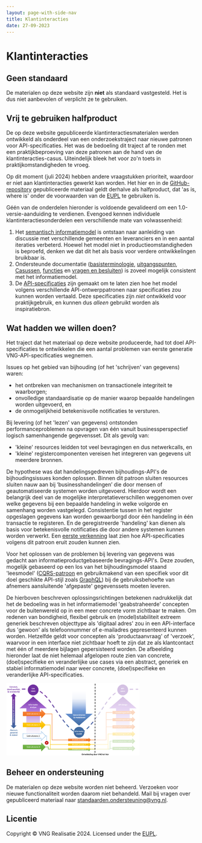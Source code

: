 ```yaml
---
layout: page-with-side-nav
title: Klantinteracties
date: 27-09-2023
---
```


# Klantinteracties

## Geen standaard

De materialen op deze website zijn **niet** als standaard vastgesteld. Het is dus niet aanbevolen of verplicht ze te gebruiken.

## Vrij te gebruiken halfproduct

De op deze website gepubliceerde klantinteractiesmaterialen werden ontwikkeld als onderdeel van een onderzoekstraject naar nieuwe patronen voor API-specificaties. Het was de bedoeling dit traject af te ronden met een praktijkbeproeving van deze patronen aan de hand van de klantinteracties-casus. Uiteindelijk bleek het voor zo'n toets in praktijkomstandigheden te vroeg.

Op dit moment (juli 2024) hebben andere vraagstukken prioriteit, waardoor er niet aan klantinteracties gewerkt kan worden. Het hier en in de [GitHub-repository](https://github.com/VNG-Realisatie/klantinteracties/) gepubliceerde materiaal geldt derhalve als halfproduct, dat 'as is, where is' onder de voorwaarden van de [EUPL](https://eupl.eu/1.2/nl/) te gebruiken is.

Géén van de onderdelen hieronder is voldoende gevalideerd om een 1.0-versie-aanduiding te verdienen. Evengoed kennen individuele klantinteractiesonderdelen een verschillende mate van volwassenheid:

1. Het [semantisch informatiemodel](./informatiemodel/semantisch_model.md) is ontstaan naar aanleiding van discussie met verschillende gemeenten en leveranciers en in een aantal iteraties verbeterd. Hoewel het model niet in productieomstandigheden is beproefd, denken we dat dit het als basis voor verdere ontwikkelingen bruikbaar is.
2. Ondersteunde documentatie ([basisterminologie](./basisterminologie.md), [uitgangspunten](./achtergronddocumentatie/uitgangspunten.md), [Casussen](./achtergronddocumentatie/cases.md), [functies](./achtergronddocumentatie/functies.md) en [vragen en besluiten](./achtergronddocumentatie/Vragen%20en%20besluiten.md)) is zoveel mogelijk consistent met het informatiemodel.
3. De [API-specificaties](./api_familie_klantinteracties/klantinteracties.md) zijn gemaakt om te laten zien hoe het model volgens verschillende API-ontwerppatronen naar specificaties zou kunnen worden vertaald. Deze specificaties zijn *niet* ontwikkeld voor praktijkgebruik, en kunnen dus *alleen* gebruikt worden als inspiratiebron.

## Wat hadden we willen doen?

Het traject dat het materiaal op deze website produceerde, had tot doel API-specificaties te ontwikkelen die een aantal problemen van eerste generatie VNG-API-specificaties wegnemen.

Issues op het gebied van bijhouding (of het 'schrijven' van gegevens) waren:
- het ontbreken van mechanismen on transactionele integriteit te waarborgen;
- onvolledige standaardisatie op de manier waarop bepaalde handelingen worden uitgevoerd, en
- de onmogelijkheid betekenisvolle notificaties te versturen.

Bij levering (of het 'lezen' van gegevens) ontstonden performanceproblemen na opvragen van één vanuit businessperspectief logisch samenhangende gegevensset. Dit als gevolg van:
- 'kleine' resources leidden tot veel bevragingen en dus netwerkcalls, en
- 'kleine' registercomponenten vereisen het integreren van gegevens uit meerdere bronnen.

De hypothese was dat handelingsgedreven bijhoudings-API's de bijhoudingsissues konden oplossen. Binnen dit patroon sluiten resources sluiten nauw aan bij ‘businesshandelingen’ die door mensen of geautomatiseerde systemen worden uitgevoerd. Hierdoor wordt een belangrijk deel van de mogelijke interpretatieverschillen weggenomen over welke gegevens bij een bepaalde handeling in welke volgorde en samenhang worden vastgelegd. Consistentie tussen in het register opgeslagen gegevens kan worden gewaarborgd door één handeling in één transactie te registeren. En de geregistreerde 'handeling' kan dienen als basis voor betekenisvolle notificaties die door andere systemen kunnen worden verwerkt. Een [eerste verkenning](./api_familie_klantinteracties/klantinteracties.md#handelingsgedreven-bijhoudings-api) laat zien hoe API-specificaties volgens dit patroon eruit zouden kunnen zien.

Voor het oplossen van de problemen bij levering van gegevens was gedacht aan informatieproductgebaseerde bevragings-API's. Deze zouden, mogelijk gebaseerd op een los van het bijhoudingsmodel staand 'leesmodel' ([CQRS-patroon](https://martinfowler.com/bliki/CQRS.html) en gebruikmakend van een specifiek voor dit doel geschikte API-stijl zoals [GraphQL](https://graphql.org/)) bij de gebruiksbehoefte van afnemers aansluitende 'afgepaste' gegevenssets moeten leveren.

De hierboven beschreven oplossingsrichtingen betekenen nadrukkelijk dat het de bedoeling was in het informatiemodel 'geabstraheerde' concepten voor de buitenwereld op in een meer concrete vorm zichtbaar te maken. Om redenen van bondigheid, flexibel gebruik en (model)stabiliteit extreem generiek beschreven objecttype als 'digitaal adres' zou in een API-interface dus 'gewoon' als telefoonnummer of e-mailadres gepresenteerd kunnen worden. Hetzelfde geldt voor concepten als 'productaanvraag' of 'verzoek', waarvoor in een interface niet zichtbaar hoeft te zijn dat ze als klantcontact met één of meerdere bijlagen gepersisteerd worden. De afbeelding hieronder laat de niet helemaal afgelopen route zien van concrete, (doel)specifieke en veranderlijke use cases via een abstract, generiek en stabiel informatiemodel naar weer concrete, (doel)specifieke en veranderlijke API-specificaties.

<img src="./assets/ontwikkelvoornemen-klantinteracties.png" alt="Voornemen voor ontwikkeling Klantinteracties met indicatie waar ontwikkeling is gestopt." width="70%"/>

## Beheer en ondersteuning

De materialen op deze website worden niet beheerd. Verzoeken voor nieuwe functionaliteit worden daarom niet behandeld. Mail bij vragen over gepubliceerd materiaal naar [standaarden.ondersteuning@vng.nl](mailto:standaarden.ondersteuning@vng.nl).

## Licentie

Copyright &copy; VNG Realisatie 2024. Licensed under the [EUPL](https://eupl.eu/1.2/en/).
